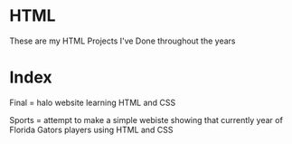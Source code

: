 # HTML
These are my HTML Projects I've Done throughout the years

# Index

Final = halo website learning HTML and CSS

Sports = attempt to make a simple webiste showing that currently year of Florida Gators players using HTML and CSS
